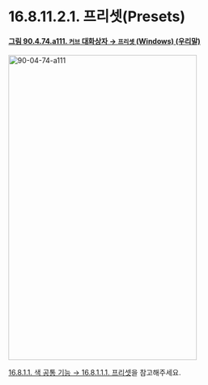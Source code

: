 # 16.8.11.2.1. 프리셋(Presets)

<a id="90-04-74-a111"></a>

#### [그림 90.4.74.a111. `커브` 대화상자 → `프리셋` (Windows) (우리말)](./90-04-0074-curves.md#90-04-74-a111)
<img width="372" height="602" alt="90-04-74-a111" src="https://github.com/user-attachments/assets/3fed7840-6f37-4dc2-99c3-193c354939d7" />

[16.8.1.1. 색 공통 기능 → 16.8.1.1.1. 프리셋](./16-08-01-01-01-presets.md)을 참고해주세요.